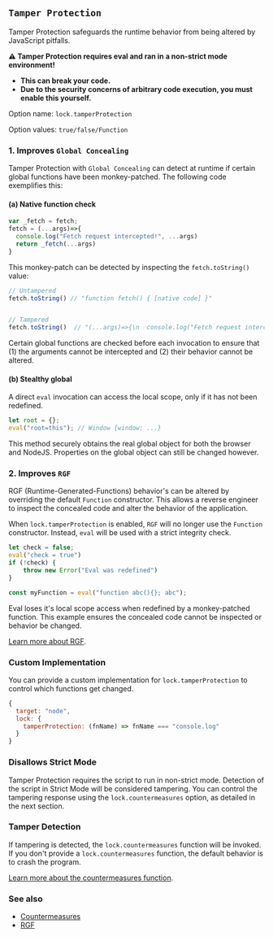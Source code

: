 ## `Tamper Protection`

Tamper Protection safeguards the runtime behavior from being altered by JavaScript pitfalls. 

**⚠️ Tamper Protection requires eval and ran in a non-strict mode environment!**

- **This can break your code.**
- **Due to the security concerns of arbitrary code execution, you must enable this yourself.**

Option name: `lock.tamperProtection`

Option values: `true/false/Function`

### 1. Improves `Global Concealing`

Tamper Protection with `Global Concealing` can detect at runtime if certain global functions have been monkey-patched. The following code exemplifies this:

#### (a) Native function check

```js
var _fetch = fetch;
fetch = (...args)=>{
  console.log("Fetch request intercepted!", ...args)
  return _fetch(...args)
}
```

This monkey-patch can be detected by inspecting the `fetch.toString()` value:

```js
// Untampered
fetch.toString() // "function fetch() { [native code] }"


// Tampered
fetch.toString()  // "(...args)=>{\n  console.log("Fetch request intercepted!", ...args)\n  return _fetch(...args)\n}"
```

Certain global functions are checked before each invocation to ensure that (1) the arguments cannot be intercepted and (2) their behavior cannot be altered.

#### (b) Stealthy global

A direct `eval` invocation can access the local scope, only if it has not been redefined.

```js
let root = {};
eval("root=this"); // Window {window: ...}
```

This method securely obtains the real global object for both the browser and NodeJS. Properties on the global object can still be changed however.

### 2. Improves `RGF`

RGF (Runtime-Generated-Functions) behavior's can be altered by overriding the default `Function` constructor. 
This allows a reverse engineer to inspect the concealed code and alter the behavior of the application.

When `lock.tamperProtection` is enabled, `RGF` will no longer use the `Function` constructor.
Instead, `eval` will be used with a strict integrity check.

```js
let check = false;
eval("check = true")
if (!check) {
    throw new Error("Eval was redefined")
}

const myFunction = eval("function abc(){}; abc");
```

Eval loses it's local scope access when redefined by a monkey-patched function. This example ensures the concealed code cannot be inspected or behavior be changed.

[Learn more about RGF](RGF.md).

### Custom Implementation

You can provide a custom implementation for `lock.tamperProtection` to control which functions get changed.

```js
{
  target: "node",
  lock: {
    tamperProtection: (fnName) => fnName === "console.log"
  }
}
```

### Disallows Strict Mode

Tamper Protection requires the script to run in non-strict mode. Detection of the script in Strict Mode will be considered tampering. You can control the tampering response using the `lock.countermeasures` option, as detailed in the next section.

### Tamper Detection

If tampering is detected, the `lock.countermeasures` function will be invoked. If you don't provide a `lock.countermeasures` function, the default behavior is to crash the program.

[Learn more about the countermeasures function](Countermeasures.md).

### See also

- [Countermeasures](Countermeasures.md)
- [RGF](RGF.md)
